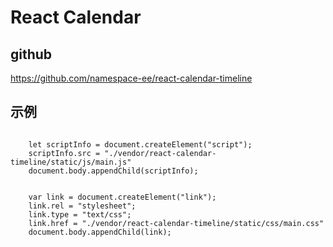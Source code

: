 # React Calendar

## github

https://github.com/namespace-ee/react-calendar-timeline

## 示例

```

    let scriptInfo = document.createElement("script");
    scriptInfo.src = "./vendor/react-calendar-timeline/static/js/main.js"
    document.body.appendChild(scriptInfo);


    var link = document.createElement("link");
    link.rel = "stylesheet";
    link.type = "text/css";
    link.href = "./vendor/react-calendar-timeline/static/css/main.css"
    document.body.appendChild(link);




```
